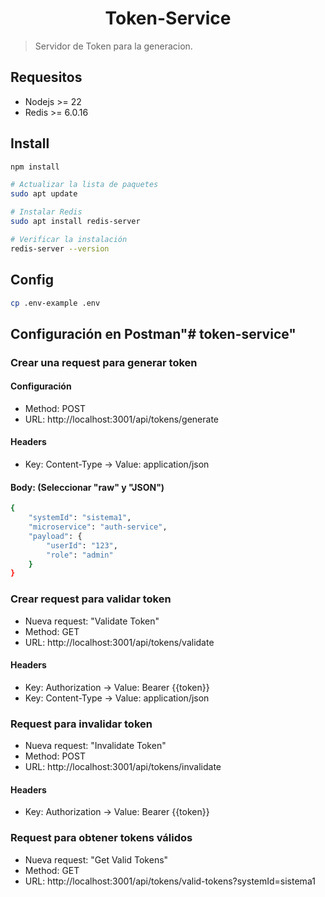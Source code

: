 <h1 align="center">Token-Service</h1>

> Servidor de Token para la generacion.

## Requesitos
- Nodejs >= 22
- Redis >= 6.0.16

## Install
```sh
npm install

# Actualizar la lista de paquetes
sudo apt update

# Instalar Redis
sudo apt install redis-server

# Verificar la instalación
redis-server --version
```

## Config
```sh
cp .env-example .env
```

## Configuración en Postman"# token-service"
### Crear una request para generar token
#### Configuración
- Method: POST
- URL: http://localhost:3001/api/tokens/generate
#### Headers
- Key: Content-Type → Value: application/json
#### Body: (Seleccionar "raw" y "JSON")
```sh
{
    "systemId": "sistema1", 
    "microservice": "auth-service",
    "payload": {
        "userId": "123",
        "role": "admin"
    }
}
```

### Crear request para validar token
- Nueva request: "Validate Token"
- Method: GET
- URL: http://localhost:3001/api/tokens/validate
#### Headers
- Key: Authorization → Value: Bearer {{token}}
- Key: Content-Type → Value: application/json

### Request para invalidar token
- Nueva request: "Invalidate Token"
- Method: POST
- URL: http://localhost:3001/api/tokens/invalidate
#### Headers
- Key: Authorization → Value: Bearer {{token}}

### Request para obtener tokens válidos
- Nueva request: "Get Valid Tokens"
- Method: GET
- URL: http://localhost:3001/api/tokens/valid-tokens?systemId=sistema1
